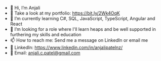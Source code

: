 - 👋 Hi, I’m Anjali
- 👀 Take a look at my portfolio: https://bit.ly/2Wk4OqK
- 🌱 I’m currently learning C#, SQL, JavaScript, TypeScript, Angular and React
- 💞️ I’m looking for a role where I'll learn heaps and be well supported in furthering my skills and education
- 📫 How to reach me: Send me a message on LinkedIn or email me
- 🔗 LinkedIn: https://www.linkedin.com/in/anjalipatelnz/
- 📧 Email: anjali.c.patel@gmail.com

<!---
anjali-patelnz/anjali-patelnz is a ✨ special ✨ repository because its `README.md` (this file) appears on your GitHub profile.
You can click the Preview link to take a look at your changes.
--->
